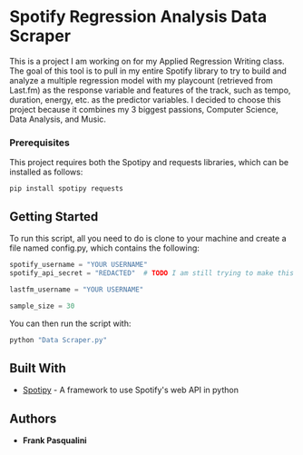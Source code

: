 # Spotify Regression Analysis Data Scraper

This is a project I am working on for my Applied Regression Writing class.  The goal of this tool is to pull in my entire Spotify library to try to build and analyze a multiple regression model with my playcount (retrieved from Last.fm) as the response variable and features of the track, such as tempo, duration, energy, etc. as the predictor variables.  I decided to choose this project because it combines my 3 biggest passions, Computer Science, Data Analysis, and Music. 

### Prerequisites

This project requires both the Spotipy and requests libraries, which can be installed as follows:

```
pip install spotipy requests
```

## Getting Started

To run this script, all you need to do is clone to your machine and create a file named config.py, which contains the following:

```python
spotify_username = "YOUR USERNAME"
spotify_api_secret = "REDACTED"  # TODO I am still trying to make this work while remaining secure

lastfm_username = "YOUR USERNAME"

sample_size = 30

```

You can then run the script with:
```bash
python "Data Scraper.py"
```

## Built With

* [Spotipy](https://github.com/plamere/spotipy) - A framework to use Spotify's web API in python
## Authors

* **Frank Pasqualini**